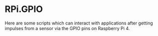 # RPi.GPIO

Here are some scripts which can interact with applications after getting impulses from a sensor via the GPIO pins on Raspberry Pi 4.
